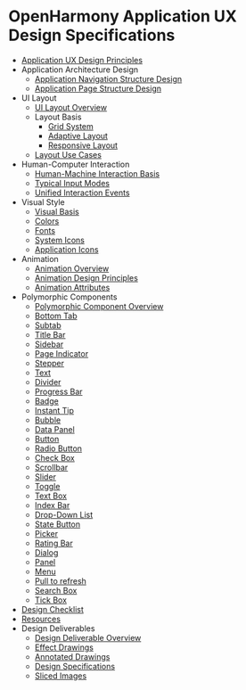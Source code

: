# OpenHarmony Application UX Design Specifications

- [Application UX Design Principles](app-ux-design.md)
- Application Architecture Design
    - [Application Navigation Structure Design](app-navigation-structure-design.md)
    - [Application Page Structure Design](app-page-structure-design.md)
- UI Layout
    - [UI Layout Overview](ui-layout-overview.md)
    - Layout Basis
        - [Grid System](grid-system.md)
        - [Adaptive Layout](adaptive-layout.md)
        - [Responsive Layout](responsive-layout.md)
    - [Layout Use Cases](ui-layout-cases.md)
- Human-Computer Interaction
    - [Human-Machine Interaction Basis](human-machine-interaction-basis.md)
    - [Typical Input Modes](typical-input-modes.md)
    - [Unified Interaction Events](unified-interaction-events.md)
- Visual Style
    - [Visual Basis](visual-basis.md)
    - [Colors](visual-colors.md)
    - [Fonts](visual-fonts.md)
    - [System Icons](visual-icons.md)
    - [Application Icons](visual-app-icons.md)
- Animation
    - [Animation Overview](animation-overview.md)
    - [Animation Design Principles](animation-design-principles.md)
    - [Animation Attributes](animation-attributes.md)
- Polymorphic Components
    - [Polymorphic Component Overview](multimodal-component-overview.md)
    - [Bottom Tab](multimodal-bottom-tab.md)
    - [Subtab](multimodal-subtab.md)
    - [Title Bar](multimodal-title-bar.md)
    - [Sidebar](multimodal-sidebar.md)
    - [Page Indicator](multimodal-swiper.md)
    - [Stepper](multimodal-stepper.md)
    - [Text](multimodal-text.md)
    - [Divider](multimodal-divider.md)
    - [Progress Bar](multimodal-progress-bar.md)
    - [Badge](multimodal-badge.md)
    - [Instant Tip](multimodal-instant-tip.md)
    - [Bubble](multimodal-bubble.md)
    - [Data Panel](multimodal-data-panel.md)
    - [Button](multimodal-button.md) 
    - [Radio Button](multimodal-radio-button.md)
    - [Check Box](multimodal-check-box.md)
    - [Scrollbar](multimodal-scrollbar.md)
    - [Slider](multimodal-slider.md)
    - [Toggle](multimodal-toggle.md)
    - [Text Box](multimodal-text-box.md) 
    - [Index Bar](multimodal-index-bar.md)
    - [Drop-Down List](multimodal-drop-down-menu.md)
    - [State Button](multimodal-state-button.md)
    - [Picker](multimodal-picker.md)
    - [Rating Bar](multimodal-rating-bar.md)
    - [Dialog](multimodal-dialog.md)
    - [Panel](multimodal-slidable-panel.md)
    - [Menu](multimodal-menu.md)
    - [Pull to refresh](multimodal-pull-to-refresh.md)
    - [Search Box](multimodal-search-box.md)
    - [Tick Box](multimodal-tick-box.md)
- [Design Checklist](design-checklist.md)
- [Resources](design-resources.md)
- Design Deliverables
    - [Design Deliverable Overview](design-deliverable-overview.md)
    - [Effect Drawings](design-effect-drawings.md)
    - [Annotated Drawings](design-annotated-drawings.md)
    - [Design Specifications](design-specifications.md)
    - [Sliced Images](design-map-cached-drawings.md)
